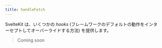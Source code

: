 ```yaml
---
title: handleFetch
---
```


SvelteKit は、いくつかの _hooks_ (フレームワークのデフォルトの動作をインターセプトしてオーバーライドする方法) を提供します。

> Coming soon
